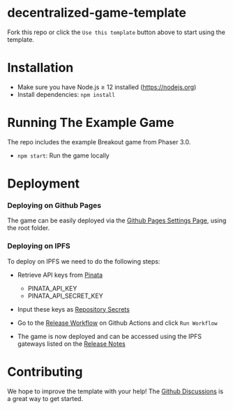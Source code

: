 # decentralized-game-template

Fork this repo or click the `Use this template` button above to start using the template.

<!-- [![Open in Gitpod!](https://gitpod.io/button/open-in-gitpod.svg)](https://gitpod.io/#https://github.com/alto-io/decentralized-game-template) -->

Installation
====

<!-- If you are using Gitpod, you can skip this section! Your environment is already set up 🎉 -->

  * Make sure you have Node.js ≥ 12 installed (https://nodejs.org)
  * Install dependencies: `npm install`

Running The Example Game
==============

The repo includes the example Breakout game from Phaser 3.0.

* `npm start`: Run the game locally

Deployment 
================

### Deploying on Github Pages

The game can be easily deployed via the <a href="../../settings/pages">Github Pages Settings Page</a>, using the root folder.

### Deploying on IPFS

To deploy on IPFS we need to do the following steps:

* Retrieve API keys from [Pinata](https://pinata.cloud/)

  * PINATA_API_KEY
  * PINATA_API_SECRET_KEY

* Input these keys as <a href="../../settings/secrets/actions">Repository Secrets</a>

* Go to the <a href="../../actions/workflows/release.yaml">Release Workflow</a> on Github Actions and click `Run Workflow`

* The game is now deployed and can be accessed using the IPFS gateways listed on the <a href="../../releases">Release Notes</a>


Contributing
=====================

We hope to improve the template with your help! The <a href="../../discussions">Github Discussions</a> is a great way to get started.

<!--

### Using A DNS




Using The Web 3 Wallet
========

-->